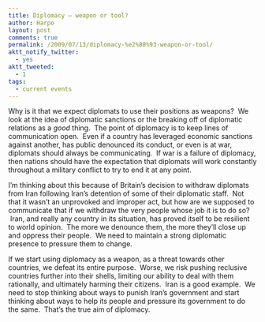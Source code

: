 ```yaml
---
title: Diplomacy – weapon or tool?
author: Harpo
layout: post
comments: true
permalink: /2009/07/13/diplomacy-%e2%80%93-weapon-or-tool/
aktt_notify_twitter:
  - yes
aktt_tweeted:
  - 1
tags:
  - current events
---
```

Why is it that we expect diplomats to use their positions as weapons?  We look at the idea of diplomatic sanctions or the breaking off of diplomatic relations as a *good* thing.  The point of diplomacy is to keep lines of communication open.  Even if a country has leveraged economic sanctions against another, has public denounced its conduct, or even is at war, diplomats should always be communicating.  If war is a failure of diplomacy, then nations should have the expectation that diplomats will work constantly throughout a military conflict to try to end it at any point.

I&#8217;m thinking about this because of Britain&#8217;s decision to withdraw diplomats from Iran following Iran&#8217;s detention of some of their diplomatic staff.  Not that it wasn&#8217;t an unprovoked and improper act, but how are we supposed to communicate that if we withdraw the very people whose job it is to do so?  Iran, and really any country in its situation, has proved itself to be resilient to world opinion.  The more we denounce them, the more they&#8217;ll close up and oppress their people.  We need to maintain a strong diplomatic presence to pressure them to change.

If we start using diplomacy as a weapon, as a threat towards other countries, we defeat its entire purpose.  Worse, we risk pushing reclusive countries further into their shells, limiting our ability to deal with them rationally, and ultimately harming their citizens.  Iran is a good example.  We need to stop thinking about ways to punish Iran&#8217;s government and start thinking about ways to help its people and pressure its government to do the same.  That&#8217;s the true aim of diplomacy.